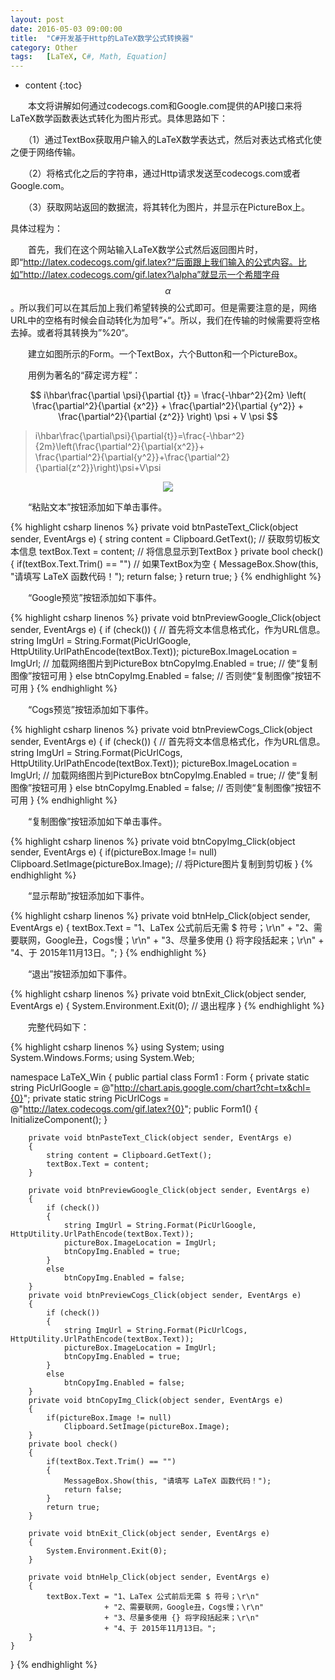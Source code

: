 ```yaml
---
layout: post
date: 2016-05-03 09:00:00
title:  "C#开发基于Http的LaTeX数学公式转换器"
category: Other
tags:   [LaTeX, C#, Math, Equation]
---
```


* content
{:toc}


　　本文将讲解如何通过codecogs.com和Google.com提供的API接口来将LaTeX数学函数表达式转化为图片形式。具体思路如下：

　　（1）通过TextBox获取用户输入的LaTeX数学表达式，然后对表达式格式化使之便于网络传输。

　　（2）将格式化之后的字符串，通过Http请求发送至codecogs.com或者Google.com。

　　（3）获取网站返回的数据流，将其转化为图片，并显示在PictureBox上。

具体过程为：

　　首先，我们在这个网站输入LaTeX数学公式然后返回图片时，即“http://latex.codecogs.com/gif.latex?“后面跟上我们输入的公式内容。比如”http://latex.codecogs.com/gif.latex?\alpha”就显示一个希腊字母 $$ \alpha $$ 。所以我们可以在其后加上我们希望转换的公式即可。但是需要注意的是，网络URL中的空格有时候会自动转化为加号”+“。所以，我们在传输的时候需要将空格去掉。或者将其转换为”%20“。

　　建立如图所示的Form。一个TextBox，六个Button和一个PictureBox。

　　用例为著名的“薛定谔方程”：

$$ i\hbar\frac{\partial \psi}{\partial {t}} = \frac{-\hbar^2}{2m} \left( \frac{\partial^2}{\partial {x^2}} + 
\frac{\partial^2}{\partial {y^2}} + \frac{\partial^2}{\partial {z^2}} \right) \psi + V \psi $$

> i\hbar\frac{\partial\psi}{\partial{t}}=\frac{-\hbar^2}{2m}\left(\frac{\partial^2}{\partial{x^2}}+  
> \frac{\partial^2}{\partial{y^2}}+\frac{\partial^2}{\partial{z^2}}\right)\psi+V\psi  

<div style="text-align: center">
<img src="{{ site.url }}/images/201605/2016050401.png"/> 
</div>

　　“粘贴文本”按钮添加如下单击事件。

{% highlight csharp linenos %}
private void btnPasteText_Click(object sender, EventArgs e)
{
    string content = Clipboard.GetText();   // 获取剪切板文本信息
    textBox.Text = content;                 // 将信息显示到TextBox
}
private bool check()
{
    if(textBox.Text.Trim() == "") // 如果TextBox为空
    {
        MessageBox.Show(this, "请填写 LaTeX 函数代码！");
        return false;
    }
    return true;
}
{% endhighlight %}

　　“Google预览”按钮添加如下事件。

{% highlight csharp linenos %}
private void btnPreviewGoogle_Click(object sender, EventArgs e)
{
    if (check())
    {
        // 首先将文本信息格式化，作为URL信息。
        string ImgUrl = String.Format(PicUrlGoogle, HttpUtility.UrlPathEncode(textBox.Text));
        pictureBox.ImageLocation = ImgUrl;  // 加载网络图片到PictureBox
        btnCopyImg.Enabled = true;          // 使“复制图像”按钮可用
    }
    else
        btnCopyImg.Enabled = false;         // 否则使“复制图像”按钮不可用
}
{% endhighlight %}

　　“Cogs预览”按钮添加如下事件。

{% highlight csharp linenos %}
private void btnPreviewCogs_Click(object sender, EventArgs e)
{
    if (check())
    {
        // 首先将文本信息格式化，作为URL信息。
        string ImgUrl = String.Format(PicUrlCogs, HttpUtility.UrlPathEncode(textBox.Text));
        pictureBox.ImageLocation = ImgUrl;  // 加载网络图片到PictureBox
        btnCopyImg.Enabled = true;          // 使“复制图像”按钮可用
    }
    else
        btnCopyImg.Enabled = false;         // 否则使“复制图像”按钮不可用
}
{% endhighlight %}

　　“复制图像”按钮添加如下单击事件。

{% highlight csharp linenos %}
private void btnCopyImg_Click(object sender, EventArgs e)
{
    if(pictureBox.Image != null)
        Clipboard.SetImage(pictureBox.Image);  // 将Picture图片复制到剪切板
}
{% endhighlight %}

　　“显示帮助”按钮添加如下事件。

{% highlight csharp linenos %}
private void btnHelp_Click(object sender, EventArgs e)
{
    textBox.Text = "1、LaTex 公式前后无需 $ 符号；\r\n"
                 + "2、需要联网，Google丑，Cogs慢；\r\n"
                 + "3、尽量多使用 {} 将字段括起来；\r\n"
                 + "4、于 2015年11月13日。";
}
{% endhighlight %}

　　“退出”按钮添加如下事件。

{% highlight csharp linenos %}
private void btnExit_Click(object sender, EventArgs e)
{
    System.Environment.Exit(0);      // 退出程序
}
{% endhighlight %}

　　完整代码如下：

{% highlight csharp linenos %}
using System;
using System.Windows.Forms;
using System.Web;
 
namespace LaTeX_Win
{
    public partial class Form1 : Form
    {
        private static string PicUrlGoogle = @"http://chart.apis.google.com/chart?cht=tx&chl={0}";
        private static string PicUrlCogs = @"http://latex.codecogs.com/gif.latex?{0}";
        public Form1()
        {
            InitializeComponent();
        }
 
        private void btnPasteText_Click(object sender, EventArgs e)
        {
            string content = Clipboard.GetText();
            textBox.Text = content;
        }
 
        private void btnPreviewGoogle_Click(object sender, EventArgs e)
        {
            if (check())
            {
                string ImgUrl = String.Format(PicUrlGoogle, HttpUtility.UrlPathEncode(textBox.Text));
                pictureBox.ImageLocation = ImgUrl;
                btnCopyImg.Enabled = true;
            }
            else
                btnCopyImg.Enabled = false;
        }
        private void btnPreviewCogs_Click(object sender, EventArgs e)
        {
            if (check())
            {
                string ImgUrl = String.Format(PicUrlCogs, HttpUtility.UrlPathEncode(textBox.Text));
                pictureBox.ImageLocation = ImgUrl;
                btnCopyImg.Enabled = true;
            }
            else
                btnCopyImg.Enabled = false;
        }
        private void btnCopyImg_Click(object sender, EventArgs e)
        {
            if(pictureBox.Image != null)
                Clipboard.SetImage(pictureBox.Image);
        }
        private bool check()
        {
            if(textBox.Text.Trim() == "")
            {
                MessageBox.Show(this, "请填写 LaTeX 函数代码！");
                return false;
            }
            return true;
        }
 
        private void btnExit_Click(object sender, EventArgs e)
        {
            System.Environment.Exit(0);
        }
 
        private void btnHelp_Click(object sender, EventArgs e)
        {
            textBox.Text = "1、LaTex 公式前后无需 $ 符号；\r\n"
                         + "2、需要联网，Google丑，Cogs慢；\r\n"
                         + "3、尽量多使用 {} 将字段括起来；\r\n"
                         + "4、于 2015年11月13日。";
        }
    }
}
{% endhighlight %}

